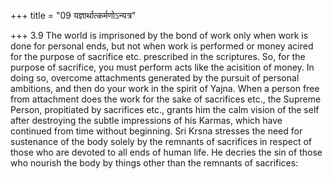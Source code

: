 +++
title = "09 यज्ञार्थात्कर्मणोऽन्यत्र"

+++
3.9 The world is imprisoned by the bond of work only when work is done for personal ends, but not when work is performed or money acired for the purpose of sacrifice etc. prescribed in the scriptures. So, for the purpose of sacrifice, you must perform acts like the acisition of money.
In doing so, overcome attachments generated by the pursuit of personal ambitions, and then do your work in the spirit of Yajna. When a person free from attachment does the work for the sake of sacrifices etc., the Supreme Person, propitiated by sacrifices etc., grants him the calm vision of the self after destroying the subtle impressions of his Karmas, which have continued from time without beginning. Sri Krsna stresses the need for sustenance of the body solely by the remnants of sacrifices in respect of those who are devoted to all ends of human life. He decries the sin of those who nourish the body by things other than the remnants of sacrifices:
